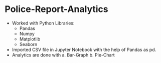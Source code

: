 # Police-Report-Analytics
* Worked with Python Libraries:
  - Pandas
  - Numpy
  - Matplotlib
  - Seaborn
* Imported CSV file in Jupyter Notebook with the help of Pandas as pd.
* Analytics are done with a. Bar-Graph
                          b. Pie-Chart
